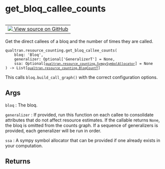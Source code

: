 # get_bloq_callee_counts


<table class="tfo-notebook-buttons tfo-api nocontent" align="left">
<td>
  <a target="_blank" href="https://github.com/quantumlib/Qualtran/blob/main/qualtran/resource_counting/_call_graph.py#L89-L120">
    <img src="https://www.tensorflow.org/images/GitHub-Mark-32px.png" />
    View source on GitHub
  </a>
</td>
</table>



Get the direct callees of a bloq and the number of times they are called.


<pre class="devsite-click-to-copy prettyprint lang-py tfo-signature-link">
<code>qualtran.resource_counting.get_bloq_callee_counts(
    bloq: 'Bloq',
    generalizer: Optional['GeneralizerT'] = None,
    ssa: Optional[<a href="../../qualtran/resource_counting/SympySymbolAllocator.html"><code>qualtran.resource_counting.SympySymbolAllocator</code></a>] = None
) -> List[<a href="../../qualtran/resource_counting/BloqCountT.html"><code>qualtran.resource_counting.BloqCountT</code></a>]
</code></pre>



<!-- Placeholder for "Used in" -->

This calls `bloq.build_call_graph()` with the correct configuration options.

<h2 class="add-link">Args</h2>

`bloq`<a id="bloq"></a>
: The bloq.

`generalizer`<a id="generalizer"></a>
: If provided, run this function on each callee to consolidate attributes
  that do not affect resource estimates. If the callable
  returns `None`, the bloq is omitted from the counts graph. If a sequence of
  generalizers is provided, each generalizer will be run in order.

`ssa`<a id="ssa"></a>
: A sympy symbol allocator that can be provided if one already exists in your
  computation.




<h2 class="add-link">Returns</h2>


